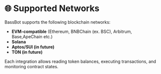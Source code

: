 # 🌐 Supported Networks

BassBot supports the following blockchain networks:

* **EVM-compatible** (Ethereum, BNBChain (ex. BSC), Arbitrum, Base,ApeChain etc.)
* **Solana**
* **Aptos/SUI (in future)**
* **TON (in future)**





Each integration allows reading token balances, executing transactions, and monitoring contract states.
